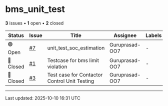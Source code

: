 # bms_unit_test

**3** issues • **1** open • **2** closed

<table class="github-issue-table">
<thead>
<tr>
<th>Status</th>
<th>Issue</th>
<th>Title</th>
<th>Assignee</th>
<th>Labels</th>
<th>Updated</th>
</tr>
</thead>
<tbody>
<tr><td>🟢 Open</td><td><a href='./issue-7-unit_test_soc_estimation.md'>#7</a></td><td>unit_test_soc_estimation</td><td>Guruprasad-OO7</td><td>-</td><td>2025-10-09</td></tr>
<tr><td>🔴 Closed</td><td><a href='./issue-1-Testcase-for-bms-limit-violation.md'>#1</a></td><td>Testcase for bms limit violation</td><td>Guruprasad-OO7</td><td>-</td><td>2025-09-29</td></tr>
<tr><td>🔴 Closed</td><td><a href='./issue-3-Test-case-for-Contactor-Control-Unit-Testing.md'>#3</a></td><td>Test case for Contactor Control Unit Testing</td><td>Guruprasad-OO7</td><td>-</td><td>2025-09-29</td></tr>
</tbody>
</table>

---

Last updated: 2025-10-10 16:31 UTC